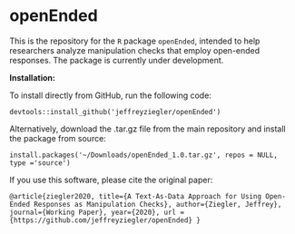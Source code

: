# openEnded

This is the repository for the ``R`` package ``openEnded``, intended to help researchers analyze manipulation checks that employ open-ended responses. The package is currently under development.

**Installation:**

To install directly from GitHub, run the following code:

``devtools::install_github('jeffreyziegler/openEnded')``

Alternatively, download the .tar.gz file from the main repository and install the package from source:

``install.packages('~/Downloads/openEnded_1.0.tar.gz', repos = NULL, type ='source')``

If you use this software, please cite the original paper:

``
@article{ziegler2020,
  title={A Text-As-Data Approach for Using Open-Ended Responses as Manipulation Checks},
  author={Ziegler, Jeffrey},
  journal={Working Paper},
  year={2020},
  url = {https://github.com/jeffreyziegler/openEnded}
}
``
